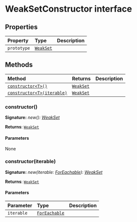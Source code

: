 # WeakSetConstructor interface










## Properties

| Property	   | Type	| Description|
|:-------------|:-------|:-----------|
|`prototype`      | [`WeakSet`](targetLink)<any> |  |




## Methods

| Method	   |  Returns	| Description|
|:-------------|:-------|:-----------|
|[`constructor<T>()`](#constructor<t>)      | [`WeakSet`](targetLink)<T> |  |
|[`constructor<T>(iterable)`](#constructor<t>iterable)      | [`WeakSet`](targetLink)<T> |  |




### constructor<T>()



**Signature:** _new<T>(): [WeakSet](../es6-collections/weakset.md)<T>_

**Returns**: [`WeakSet`](targetLink)<T>



#### Parameters
None


### constructor<T>(iterable)



**Signature:** _new<T>(iterable: [ForEachable](../es6-collections/foreachable.md)<T>): [WeakSet](../es6-collections/weakset.md)<T>_

**Returns**: [`WeakSet`](targetLink)<T>



#### Parameters


| Parameter	   | Type    | Description |
|:-------------|:---------------|:------------|
| `iterable`    | [`ForEachable`](targetLink)<T> |  |

